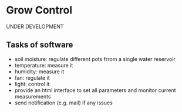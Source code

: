 # Grow Control

UNDER DEVELOPMENT 


## Tasks of software

* soil moisture: regulate different pots frrom a single water reservoir
* temperature: measure it
* humidity: measure it
* fan: regulate it
* light: control it
* provide an html interface to set all parameters
  and monitor current measurements
* send notification (e.g. mail) if any issues
